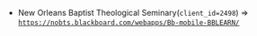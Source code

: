  - New Orleans Baptist Theological Seminary(`client_id=2498`) => [`https://nobts.blackboard.com/webapps/Bb-mobile-BBLEARN/`](https://nobts.blackboard.com/webapps/Bb-mobile-BBLEARN/)
